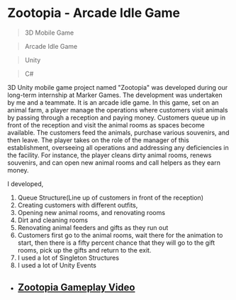 # Zootopia - Arcade Idle Game

> 3D Mobile Game

> Arcade Idle Game

> Unity

> C#

3D Unity mobile game project named "Zootopia" was developed during our long-term internship at Marker Games. The development was undertaken by me and a teammate. It is an arcade idle game. In this game, set on an animal farm, a player manage the operations where customers visit animals by passing through a reception and paying money. Customers queue up in front of the reception and visit the animal rooms as spaces become available. The customers feed the animals, purchase various souvenirs, and then leave. The player takes on the role of the manager of this establishment, overseeing all operations and addressing any deficiencies in the facility. For instance, the player cleans dirty animal rooms, renews souvenirs, and can open new animal rooms and call helpers as they earn money.


I developed,
1. Queue Structure(Line up of customers in front of the reception)
2. Creating customers with different outfits,
3. Opening new animal rooms, and renovating rooms
4. Dirt and cleaning rooms
5. Renovating animal feeders and gifts as they run out
6. Customers first go to the animal rooms, wait there for the animation to
start, then there is a fifty percent chance that they will go to the gift
rooms, pick up the gifts and return to the exit.
7. I used a lot of Singleton Structures
8. I used a lot of Unity Events

- ## [Zootopia Gameplay Video](https://drive.google.com/file/d/1FCdUu-LbD12uOZmKE0L-lGmz_UcTnKxm/view?usp=sharing)

